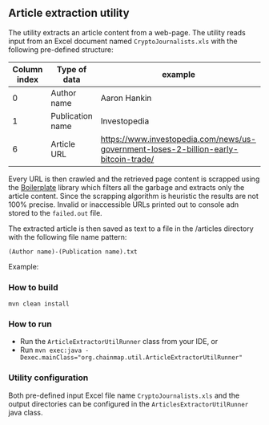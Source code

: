 ## Article extraction utility

The utility extracts an article content from a web-page. The utility reads input from an Excel document named 
`CryptoJournalists.xls` with the following pre-defined structure:

| Column index | Type of data | example |
| ------------ | ------------ | ------- |
| 0 | Author name | Aaron Hankin |
| 1 | Publication name | Investopedia |
| 6 | Article URL | https://www.investopedia.com/news/us-government-loses-2-billion-early-bitcoin-trade/ |

Every URL is then crawled and the retrieved page content is scrapped using the 
[Boilerplate](https://github.com/kohlschutter/boilerpipe) library which filters all the garbage and extracts only the
article content. Since the scrapping algorithm is heuristic the results are not 100% precise. Invalid or inaccessible URLs
printed out to console adn stored to the `failed.out` file.

The extracted article is then saved as text to a file in the /articles directory with the following file name pattern:

```
(Author name)-(Publication name).txt
```

Example:

### How to build

```mvn clean install```

### How to run

* Run the `ArticleExtractorUtilRunner` class from your IDE, or
* Run `mvn exec:java -Dexec.mainClass="org.chainmap.util.ArticleExtractorUtilRunner"`

### Utility configuration

Both pre-defined input Excel file name `CryptoJournalists.xls` and the output directories can be configured in the 
`ArticlesExtractorUtilRunner` java class.